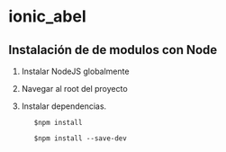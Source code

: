 # ionic_abel

Instalación de de modulos con Node
----------------------------------

1. Instalar NodeJS globalmente

2. Navegar al root del proyecto

3. Instalar dependencias.


          $npm install
      
          $npm install --save-dev
